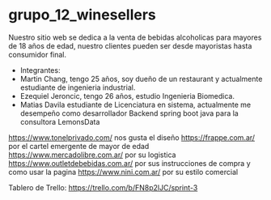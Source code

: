 # grupo_12_winesellers

Nuestro sitio web se dedica a la venta de bebidas alcoholicas para mayores de 18 años de edad, nuestro clientes pueden ser desde mayoristas hasta consumidor final.

+ Integrantes:
+ Martin Chang, tengo 25 años, soy dueño de un restaurant y actualmente estudiante de ingenieria industrial.
+ Ezequiel Jeroncic, tengo 26 años, estudio Ingenieria Biomedica. 
+ Matias Davila estudiante de Licenciatura en sistema, actualmente me desempeño como desarrollador Backend spring boot java para la consultora LemonsData

 https://www.tonelprivado.com/  nos gusta el diseño
 https://frappe.com.ar/ por el cartel emergente de mayor de edad
 https://www.mercadolibre.com.ar/ por su logistica
 https://www.outletdebebidas.com.ar/ por sus instrucciones de compra y como usar la pagina
 https://www.nini.com.ar/ por su estilo comercial

Tablero de Trello:
https://trello.com/b/FN8p2lJC/sprint-3
